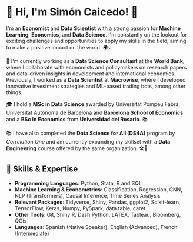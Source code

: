 # 👋 Hi, I'm Simón Caicedo! 🚀

I'm an **Economist** and **Data Scientist** with a strong passion for **Machine Learning**, **Economics**, and **Data Science**. I'm constantly on the lookout for exciting challenges and opportunities to apply my skills in the field, aiming to make a positive impact on the world. 🌍💡

🏢 I'm currently working as a **Data Science Consultant** at the **World Bank**, where I collaborate with economists and policymakers on research papers and data-driven insights in development and international economics. Previously, I worked as a **Data Scientist** at **Macrowise**, where I developed innovative investment strategies and ML-based trading bots, among other things.

🎓 I hold a **MSc in Data Science** awarded by Universitat Pompeu Fabra, Universitat Autònoma de Barcelona and **Barcelona School of Economics** and a **BSc in Economics** from **Universidad del Rosario**. 📚

📚 I have also completed the **Data Science for All (DS4A)** program by *Correlation One* and am currently expanding my skillset with a **Data Engineering** course offered by the same organization. 🛠️🌱


## 🧠 Skills & Expertise

* **Programming Languages**: Python, Stata, R and SQL
* **Machine Learning & Econometrics**: Classification, Regression, CNN, NLP (Transformers), Causal Inference, Time Series Analysis
* **Relevant Packages**: Tidyverse, Shiny, Pandas, ggplot2, Scikit-learn, TensorFlow, Keras, Numpy, PySpark, data.table, caret
* **Other Tools**: Git, Shiny R, Dash Python, LATEX, Tableau, Bloomberg, QGis
* **Languages**: Spanish (Native Speaker), English (Advanced), French (Intermediate)
